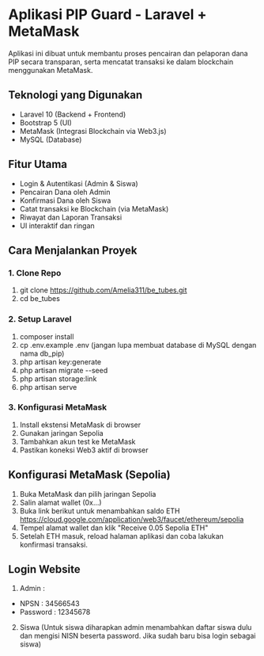 # Aplikasi PIP Guard - Laravel + MetaMask
Aplikasi ini dibuat untuk membantu proses pencairan dan pelaporan dana PIP secara transparan, serta mencatat transaksi ke dalam blockchain menggunakan MetaMask.
## Teknologi yang Digunakan
- Laravel 10 (Backend + Frontend)
- Bootstrap 5 (UI)
- MetaMask (Integrasi Blockchain via Web3.js)
- MySQL (Database)

## Fitur Utama
- Login & Autentikasi (Admin & Siswa)
- Pencairan Dana oleh Admin
- Konfirmasi Dana oleh Siswa
- Catat transaksi ke Blockchain (via MetaMask)
- Riwayat dan Laporan Transaksi
- UI interaktif dan ringan


## Cara Menjalankan Proyek
### 1. Clone Repo
1. git clone https://github.com/Amelia311/be_tubes.git
2. cd be_tubes

### 2. Setup Laravel
1. composer install
2. cp .env.example .env (jangan lupa membuat database di MySQL dengan nama db_pip)
3. php artisan key:generate
4. php artisan migrate --seed
5. php artisan storage:link
6. php artisan serve

### 3. Konfigurasi MetaMask
1. Install ekstensi MetaMask di browser
2. Gunakan jaringan Sepolia
3. Tambahkan akun test ke MetaMask
4. Pastikan koneksi Web3 aktif di browser

## Konfigurasi MetaMask (Sepolia)
1. Buka MetaMask dan pilih jaringan Sepolia
2. Salin alamat wallet (0x...)
3. Buka link berikut untuk menambahkan saldo ETH
https://cloud.google.com/application/web3/faucet/ethereum/sepolia
4. Tempel alamat wallet dan klik "Receive 0.05 Sepolia ETH"
5. Setelah ETH masuk, reload halaman aplikasi dan coba lakukan konfirmasi transaksi.

## Login Website
1. Admin :
- NPSN : 34566543
- Password : 12345678

2. Siswa (Untuk siswa diharapkan admin menambahkan daftar siswa dulu dan mengisi NISN beserta password. Jika sudah baru bisa login sebagai siswa)